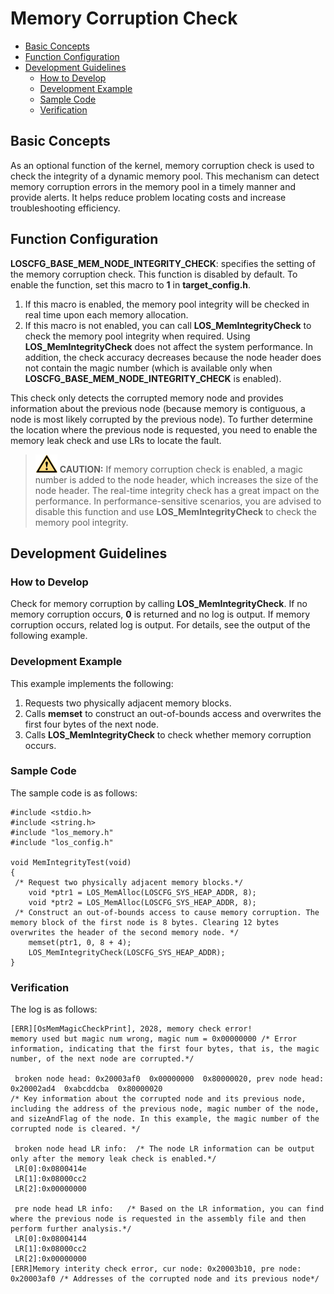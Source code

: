 # Memory Corruption Check<a name="EN-US_TOPIC_0000001124471131"></a>

-   [Basic Concepts](#section17368154517335)
-   [Function Configuration](#section4696190123420)
-   [Development Guidelines](#section672362973417)
    -   [How to Develop](#section026014863416)
    -   [Development Example](#section186311302356)
    -   [Sample Code](#section12709533354)
    -   [Verification](#section81214126369)


## Basic Concepts<a name="section17368154517335"></a>

As an optional function of the kernel, memory corruption check is used to check the integrity of a dynamic memory pool. This mechanism can detect memory corruption errors in the memory pool in a timely manner and provide alerts. It helps reduce problem locating costs and increase troubleshooting efficiency.

## Function Configuration<a name="section4696190123420"></a>

**LOSCFG\_BASE\_MEM\_NODE\_INTEGRITY\_CHECK**: specifies the setting of the memory corruption check. This function is disabled by default. To enable the function, set this macro to  **1**  in  **target\_config.h**.

1.  If this macro is enabled, the memory pool integrity will be checked in real time upon each memory allocation.
2.  If this macro is not enabled, you can call  **LOS\_MemIntegrityCheck**  to check the memory pool integrity when required. Using  **LOS\_MemIntegrityCheck**  does not affect the system performance. In addition, the check accuracy decreases because the node header does not contain the magic number \(which is available only when  **LOSCFG\_BASE\_MEM\_NODE\_INTEGRITY\_CHECK**  is enabled\).

This check only detects the corrupted memory node and provides information about the previous node \(because memory is contiguous, a node is most likely corrupted by the previous node\). To further determine the location where the previous node is requested, you need to enable the memory leak check and use LRs to locate the fault.

>![](../public_sys-resources/icon-caution.gif) **CAUTION:** 
>If memory corruption check is enabled, a magic number is added to the node header, which increases the size of the node header. The real-time integrity check has a great impact on the performance. In performance-sensitive scenarios, you are advised to disable this function and use  **LOS\_MemIntegrityCheck**  to check the memory pool integrity.

## Development Guidelines<a name="section672362973417"></a>

### How to Develop<a name="section026014863416"></a>

Check for memory corruption by calling  **LOS\_MemIntegrityCheck**. If no memory corruption occurs,  **0**  is returned and no log is output. If memory corruption occurs, related log is output. For details, see the output of the following example.

### Development Example<a name="section186311302356"></a>

This example implements the following:

1.  Requests two physically adjacent memory blocks.
2.  Calls  **memset**  to construct an out-of-bounds access and overwrites the first four bytes of the next node.
3.  Calls  **LOS\_MemIntegrityCheck**  to check whether memory corruption occurs.

### Sample Code<a name="section12709533354"></a>

The sample code is as follows:

```
#include <stdio.h>
#include <string.h>
#include "los_memory.h"
#include "los_config.h"

void MemIntegrityTest(void)
{
 /* Request two physically adjacent memory blocks.*/
    void *ptr1 = LOS_MemAlloc(LOSCFG_SYS_HEAP_ADDR, 8);
    void *ptr2 = LOS_MemAlloc(LOSCFG_SYS_HEAP_ADDR, 8);
 /* Construct an out-of-bounds access to cause memory corruption. The memory block of the first node is 8 bytes. Clearing 12 bytes overwrites the header of the second memory node. */
    memset(ptr1, 0, 8 + 4);
    LOS_MemIntegrityCheck(LOSCFG_SYS_HEAP_ADDR);
}
```

### Verification<a name="section81214126369"></a>

The log is as follows:

```
[ERR][OsMemMagicCheckPrint], 2028, memory check error!
memory used but magic num wrong, magic num = 0x00000000 /* Error information, indicating that the first four bytes, that is, the magic number, of the next node are corrupted.*/

 broken node head: 0x20003af0  0x00000000  0x80000020, prev node head: 0x20002ad4  0xabcddcba  0x80000020   
/* Key information about the corrupted node and its previous node, including the address of the previous node, magic number of the node, and sizeAndFlag of the node. In this example, the magic number of the corrupted node is cleared. */

 broken node head LR info:  /* The node LR information can be output only after the memory leak check is enabled.*/
 LR[0]:0x0800414e
 LR[1]:0x08000cc2
 LR[2]:0x00000000

 pre node head LR info:   /* Based on the LR information, you can find where the previous node is requested in the assembly file and then perform further analysis.*/
 LR[0]:0x08004144
 LR[1]:0x08000cc2
 LR[2]:0x00000000
[ERR]Memory interity check error, cur node: 0x20003b10, pre node: 0x20003af0 /* Addresses of the corrupted node and its previous node*/
```

